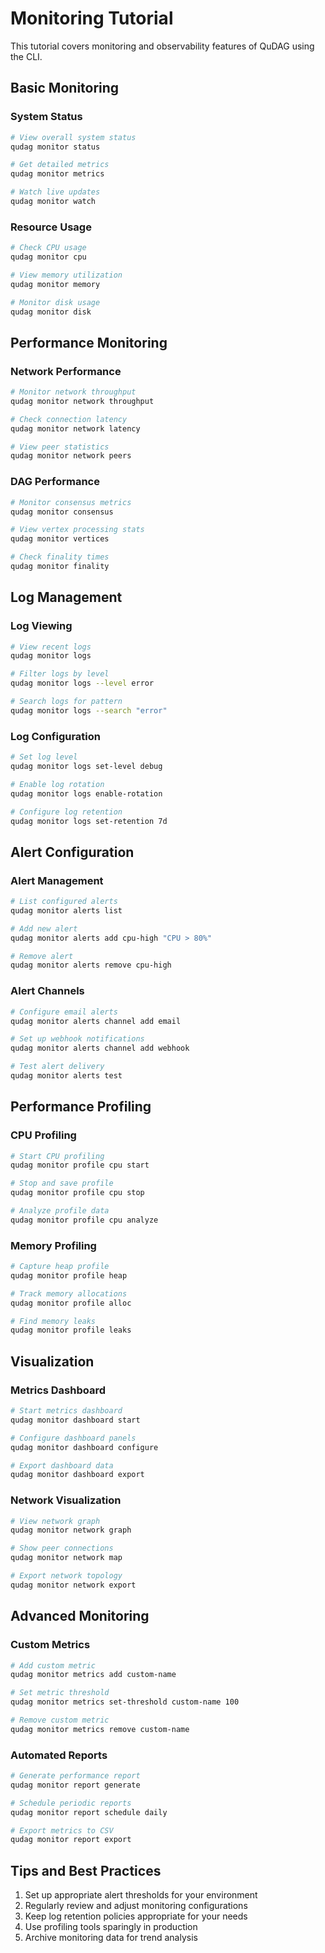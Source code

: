 # Monitoring Tutorial

This tutorial covers monitoring and observability features of QuDAG using the CLI.

## Basic Monitoring

### System Status

```bash
# View overall system status
qudag monitor status

# Get detailed metrics
qudag monitor metrics

# Watch live updates
qudag monitor watch
```

### Resource Usage

```bash
# Check CPU usage
qudag monitor cpu

# View memory utilization
qudag monitor memory

# Monitor disk usage
qudag monitor disk
```

## Performance Monitoring

### Network Performance

```bash
# Monitor network throughput
qudag monitor network throughput

# Check connection latency
qudag monitor network latency

# View peer statistics
qudag monitor network peers
```

### DAG Performance

```bash
# Monitor consensus metrics
qudag monitor consensus

# View vertex processing stats
qudag monitor vertices

# Check finality times
qudag monitor finality
```

## Log Management

### Log Viewing

```bash
# View recent logs
qudag monitor logs

# Filter logs by level
qudag monitor logs --level error

# Search logs for pattern
qudag monitor logs --search "error"
```

### Log Configuration

```bash
# Set log level
qudag monitor logs set-level debug

# Enable log rotation
qudag monitor logs enable-rotation

# Configure log retention
qudag monitor logs set-retention 7d
```

## Alert Configuration

### Alert Management

```bash
# List configured alerts
qudag monitor alerts list

# Add new alert
qudag monitor alerts add cpu-high "CPU > 80%"

# Remove alert
qudag monitor alerts remove cpu-high
```

### Alert Channels

```bash
# Configure email alerts
qudag monitor alerts channel add email

# Set up webhook notifications
qudag monitor alerts channel add webhook

# Test alert delivery
qudag monitor alerts test
```

## Performance Profiling

### CPU Profiling

```bash
# Start CPU profiling
qudag monitor profile cpu start

# Stop and save profile
qudag monitor profile cpu stop

# Analyze profile data
qudag monitor profile cpu analyze
```

### Memory Profiling

```bash
# Capture heap profile
qudag monitor profile heap

# Track memory allocations
qudag monitor profile alloc

# Find memory leaks
qudag monitor profile leaks
```

## Visualization

### Metrics Dashboard

```bash
# Start metrics dashboard
qudag monitor dashboard start

# Configure dashboard panels
qudag monitor dashboard configure

# Export dashboard data
qudag monitor dashboard export
```

### Network Visualization

```bash
# View network graph
qudag monitor network graph

# Show peer connections
qudag monitor network map

# Export network topology
qudag monitor network export
```

## Advanced Monitoring

### Custom Metrics

```bash
# Add custom metric
qudag monitor metrics add custom-name

# Set metric threshold
qudag monitor metrics set-threshold custom-name 100

# Remove custom metric
qudag monitor metrics remove custom-name
```

### Automated Reports

```bash
# Generate performance report
qudag monitor report generate

# Schedule periodic reports
qudag monitor report schedule daily

# Export metrics to CSV
qudag monitor report export
```

## Tips and Best Practices

1. Set up appropriate alert thresholds for your environment
2. Regularly review and adjust monitoring configurations
3. Keep log retention policies appropriate for your needs
4. Use profiling tools sparingly in production
5. Archive monitoring data for trend analysis